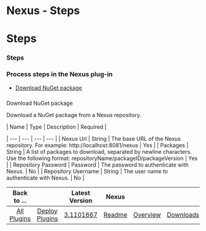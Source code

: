 
Nexus - Steps
=============

# Steps



### Steps




 



### Process steps in the Nexus plug-in


* [Download NuGet package](#download_nuget_package)




###
 Download NuGet package


Download a NuGet package from a Nexus repository.




| Name | Type | Description | Required |

| --- | --- | --- | --- |
| Nexus Url | String | The base URL of the Nexus repository. For example: 
http://localhost:8081/nexus | Yes |
| Packages | String | A list of packages to download, separated by newline 
characters. Use the following format: repositoryName/packageID/packageVersion
  | Yes |
| Repository Password | Password
 | The password to authenticate with Nexus. | No |
| Repository Username | String | The user name to authenticate with 
Nexus. | No |





|Back to ...||Latest Version|Nexus |||
| :---: | :---: | :---: | :---: | :---: | :---: |
|[All Plugins](../../index.md)|[Deploy Plugins](../README.md)|[3.1101667](https://raw.githubusercontent.com/UrbanCode/IBM-UCD-PLUGINS/main/files/nexus/Nexus-3.1101667.zip)|[Readme](README.md)|[Overview](overview.md)|[Downloads](downloads.md)|

